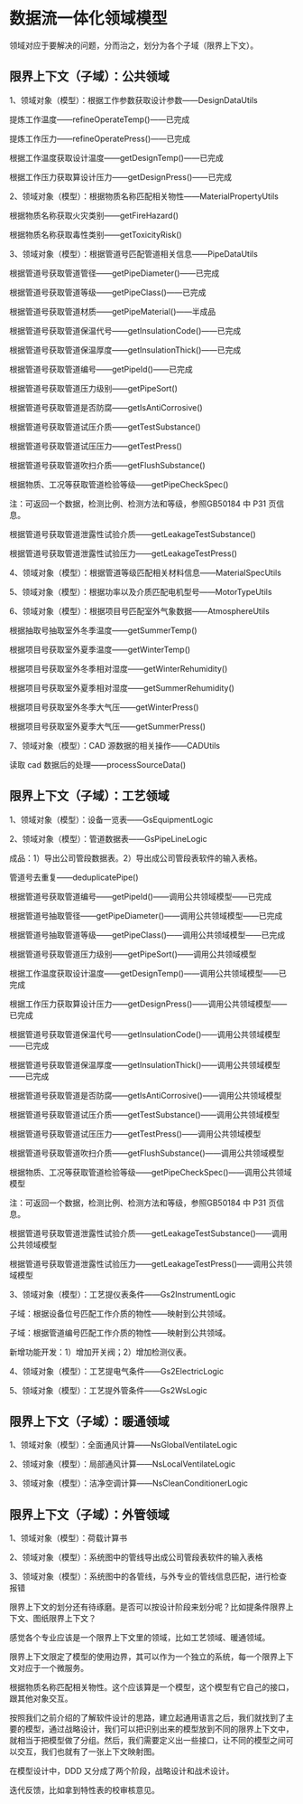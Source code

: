 # 数据流一体化领域模型

领域对应于要解决的问题，分而治之，划分为各个子域（限界上下文）。

## 限界上下文（子域）：公共领域

1、领域对象（模型）：根据工作参数获取设计参数——DesignDataUtils

提炼工作温度——refineOperateTemp()——已完成

提炼工作压力——refineOperatePress()——已完成

根据工作温度获取设计温度——getDesignTemp()——已完成

根据工作压力获取算设计压力——getDesignPress()——已完成

2、领域对象（模型）：根据物质名称匹配相关物性——MaterialPropertyUtils

根据物质名称获取火灾类别——getFireHazard()

根据物质名称获取毒性类别——getToxicityRisk()

3、领域对象（模型）：根据管道号匹配管道相关信息——PipeDataUtils

根据管道号获取管道管径——getPipeDiameter()——已完成

根据管道号获取管道等级——getPipeClass()——已完成

根据管道号获取管道材质——getPipeMaterial()——半成品

根据管道号获取管道保温代号——getInsulationCode()——已完成

根据管道号获取管道保温厚度——getInsulationThick()——已完成

根据管道号获取管道编号——getPipeId()——已完成

根据管道号获取管道压力级别——getPipeSort()

根据管道号获取管道是否防腐——getIsAntiCorrosive()

根据管道号获取管道试压介质——getTestSubstance()

根据管道号获取管道试压压力——getTestPress()

根据管道号获取管道吹扫介质——getFlushSubstance()

根据物质、工况等获取管道检验等级——getPipeCheckSpec()

注：可返回一个数据，检测比例、检测方法和等级，参照GB50184 中 P31 页信息。

根据管道号获取管道泄露性试验介质——getLeakageTestSubstance()

根据管道号获取管道泄露性试验压力——getLeakageTestPress()

4、领域对象（模型）：根据管道等级匹配相关材料信息——MaterialSpecUtils

5、领域对象（模型）：根据功率以及介质匹配电机型号——MotorTypeUtils

6、领域对象（模型）：根据项目号匹配室外气象数据——AtmosphereUtils

根据抽取号抽取室外冬季温度——getSummerTemp()

根据项目号获取室外夏季温度——getWinterTemp()

根据项目号获取室外冬季相对湿度——getWinterRehumidity()

根据项目号获取室外夏季相对湿度——getSummerRehumidity()

根据项目号获取室外冬季大气压——getWinterPress()

根据项目号获取室外夏季大气压——getSummerPress()

7、领域对象（模型）：CAD 源数据的相关操作——CADUtils

读取 cad 数据后的处理——processSourceData()

## 限界上下文（子域）：工艺领域

1、领域对象（模型）：设备一览表——GsEquipmentLogic

2、领域对象（模型）：管道数据表——GsPipeLineLogic

成品：1）导出公司管段数据表。2）导出成公司管段表软件的输入表格。

管道号去重复——deduplicatePipe()

根据管道号获取管道编号——getPipeId()——调用公共领域模型——已完成

根据管道号抽取管径——getPipeDiameter()——调用公共领域模型——已完成

根据管道号抽取管道等级——getPipeClass()——调用公共领域模型——已完成

根据管道号获取管道压力级别——getPipeSort()——调用公共领域模型

根据工作温度获取设计温度——getDesignTemp()——调用公共领域模型——已完成

根据工作压力获取算设计压力——getDesignPress()——调用公共领域模型——已完成

根据管道号获取管道保温代号——getInsulationCode()——调用公共领域模型——已完成

根据管道号获取管道保温厚度——getInsulationThick()——调用公共领域模型——已完成

根据管道号获取管道是否防腐——getIsAntiCorrosive()——调用公共领域模型

根据管道号获取管道试压介质——getTestSubstance()——调用公共领域模型

根据管道号获取管道试压压力——getTestPress()——调用公共领域模型

根据管道号获取管道吹扫介质——getFlushSubstance()——调用公共领域模型

根据物质、工况等获取管道检验等级——getPipeCheckSpec()——调用公共领域模型

注：可返回一个数据，检测比例、检测方法和等级，参照GB50184 中 P31 页信息。

根据管道号获取管道泄露性试验介质——getLeakageTestSubstance()——调用公共领域模型

根据管道号获取管道泄露性试验压力——getLeakageTestPress()——调用公共领域模型

3、领域对象（模型）：工艺提仪表条件——Gs2InstrumentLogic

子域：根据设备位号匹配工作介质的物性——映射到公共领域。

子域：根据管道编号匹配工作介质的物性——映射到公共领域。

新增功能开发：1）增加开关阀；2）增加检测仪表。

4、领域对象（模型）：工艺提电气条件——Gs2ElectricLogic

5、领域对象（模型）：工艺提外管条件——Gs2WsLogic

## 限界上下文（子域）：暖通领域

1、领域对象（模型）：全面通风计算——NsGlobalVentilateLogic

2、领域对象（模型）：局部通风计算——NsLocalVentilateLogic

3、领域对象（模型）：洁净空调计算——NsCleanConditionerLogic

## 限界上下文（子域）：外管领域

1、领域对象（模型）：荷载计算书

2、领域对象（模型）：系统图中的管线导出成公司管段表软件的输入表格

3、领域对象（模型）：系统图中的各管线，与外专业的管线信息匹配，进行检查报错


限界上下文的划分还有待琢磨。是否可以按设计阶段来划分呢？比如提条件限界上下文、图纸限界上下文？

感觉各个专业应该是一个限界上下文里的领域，比如工艺领域、暖通领域。

限界上下文限定了模型的使用边界，其可以作为一个独立的系统，每一个限界上下文对应于一个微服务。

根据物质名称匹配相关物性。这个应该算是一个模型，这个模型有它自己的接口，跟其他对象交互。

按照我们之前介绍的了解软件设计的思路，建立起通用语言之后，我们就找到了主要的模型，通过战略设计，我们可以把识别出来的模型放到不同的限界上下文中，就相当于把模型做了分组。然后，我们需要定义出一些接口，让不同的模型之间可以交互，我们也就有了一张上下文映射图。

在模型设计中，DDD 又分成了两个阶段，战略设计和战术设计。

迭代反馈，比如拿到特性表的校审核意见。